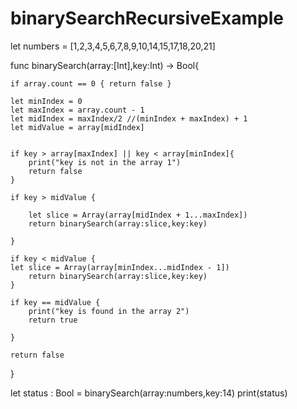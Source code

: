 # binarySearchRecursiveExample


let numbers = [1,2,3,4,5,6,7,8,9,10,14,15,17,18,20,21]

func binarySearch(array:[Int],key:Int) -> Bool{
	
	if array.count == 0 { return false }
	
	let minIndex = 0
	let maxIndex = array.count - 1
	let midIndex = maxIndex/2 //(minIndex + maxIndex) + 1
	let midValue = array[midIndex]
	
	
	if key > array[maxIndex] || key < array[minIndex]{
		print("key is not in the array 1")
		return false
	}
	
	if key > midValue {
	
		let slice = Array(array[midIndex + 1...maxIndex])
		return binarySearch(array:slice,key:key)
	
	}
	
	if key < midValue {
	let slice = Array(array[minIndex...midIndex - 1])
		return binarySearch(array:slice,key:key)
	}

    if key == midValue {
		print("key is found in the array 2")
		return true

	}

	return false
}

let status : Bool = binarySearch(array:numbers,key:14)
print(status)
